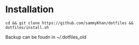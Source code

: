 # Installation
```
cd && git clone https://github.com/sammyKhan/dotfiles && dotfiles/install.sh
```
Backup can be foudn in ~/.dotfiles\_old
